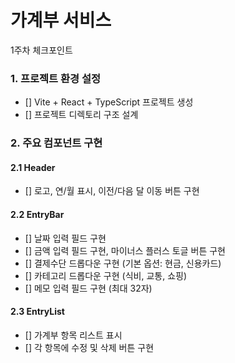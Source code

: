 # 가계부 서비스

1주차 체크포인트

### 1. 프로젝트 환경 설정

- [] Vite + React + TypeScript 프로젝트 생성
- [] 프로젝트 디렉토리 구조 설계

### 2. 주요 컴포넌트 구현

#### 2.1 Header

- [] 로고, 연/월 표시, 이전/다음 달 이동 버튼 구현

#### 2.2 EntryBar

- [] 날짜 입력 필드 구현
- [] 금액 입력 필드 구현, 마이너스 플러스 토글 버튼 구현
- [] 결제수단 드롭다운 구현 (기본 옵션: 현금, 신용카드)
- [] 카테고리 드롭다운 구현 (식비, 교통, 쇼핑)
- [] 메모 입력 필드 구현 (최대 32자)

#### 2.3 EntryList

- [] 가계부 항목 리스트 표시
- [] 각 항목에 수정 및 삭제 버튼 구현
